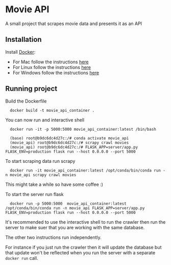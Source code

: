 # Movie API

A small project that scrapes movie data and presents it as an API

## Installation

Install [Docker](https://docs.docker.com/get-docker/):

  - For Mac follow the instructions [here](https://docs.docker.com/docker-for-mac/install/)
  - For Linux follow the instructions [here](https://docs.docker.com/engine/install/)
  - For Windows follow the instructions [here](https://docs.docker.com/docker-for-windows/install/)

## Running project

Build the Dockerfile
  ```
    docker build -t movie_api_container .
  ```

You can now run and interactive shell
  ```
    docker run -it -p 5000:5000 movie_api_container:latest /bin/bash

    (base) root@b9dc6dc4d27c:/# conda activate movie_api
    (movie_api) root@b9dc6dc4d27c:/# scrapy crawl movies
    (movie_api) root@b9dc6dc4d27c:/# FLASK_APP=server/app.py FLASK_ENV=production flask run --host 0.0.0.0 --port 5000
  ```

To start scraping data run scrapy
  ```
    docker run -it movie_api_container:latest /opt/conda/bin/conda run -n movie_api scrapy crawl movies
  ```
This might take a while so have some coffee :)

To start the server run flask
  ```
    docker run -p 5000:5000  movie_api_container:latest /opt/conda/bin/conda run -n movie_api FLASK_APP=server/app.py FLASK_ENV=production flask run --host 0.0.0.0 --port 5000

  ```
It's recommended to use the interactive shell to run the crawler then run the server to make suer that you are working with the same database.

The other two instructions run independently.

For instance if you just run the crawler then it will update the database but that update won't be reflected when you run the server with a separate `docker run` call.